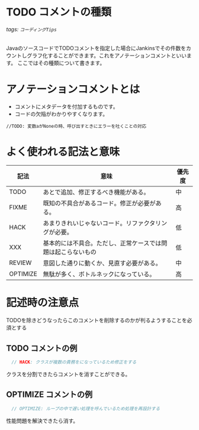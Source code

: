 TODO コメントの種類
===
###### tags: `コーディングTips`
JavaのソースコードでTODOコメントを指定した場合にJankinsでその件数をカウントしグラフ化することができます。これをアノテーションコメントといいます。
ここではその種類について書きます。

# アノテーションコメントとは
- コメントにメタデータを付加するものです。
- コードの欠陥がわかりやすくなります。
```
//TODO: 変数aがNoneの時、呼び出すときにエラーを吐くことの対応
```

# よく使われる記法と意味


| 記法     | 意味                                                         | 優先度 |
| -------- | ------------------------------------------------------------ | ------ |
| TODO     | あとで追加、修正するべき機能がある。                         | 中     |
| FIXME    | 既知の不具合があるコード。修正が必要がある。                 | 高     |
| HACK     | あまりきれいじゃないコード。リファクタリングが必要。         | 低     |
| XXX      | 基本的には不具合。ただし、正常ケースでは問題は起こらないもの | 低     |
| REVIEW   | 意図した通りに動くか、見直す必要がある。                     | 中     |
| OPTIMIZE | 無駄が多く、ボトルネックになっている。                       | 高     |

# 記述時の注意点
TODOを除きどうなったらこのコメントを削除するのかが判るようすることを必須とする
## TODO コメントの例
``` java
  // HACK: クラスが複数の責務をになっているため修正をする
```
クラスを分割できたらコメントを消すことができる。

## OPTIMIZE コメントの例
``` java
  // OPTIMIZE: ループの中で遅い処理を呼んでいるため処理を再設計する
```
性能問題を解決できたら消す。
